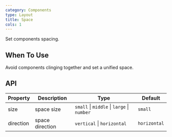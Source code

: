```yaml
---
category: Components
type: Layout
title: Space
cols: 1
---
```


Set components spacing.

## When To Use

Avoid components clinging together and set a unified space.

## API

| Property  | Description     | Type                                       | Default      |
| --------- | --------------- | ------------------------------------------ | ------------ |
| size      | space size      | `small` \| `middle` \| `large` \| `number` | `small`      |
| direction | space direction | `vertical` \| `horizontal`                 | `horizontal` |
